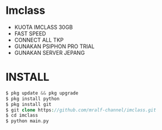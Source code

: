 # Imclass
+ KUOTA IMCLASS 30GB
+ FAST SPEED
+ CONNECT ALL TKP
+ GUNAKAN PSIPHON PRO TRIAL
+ GUNAKAN SERVER JEPANG

# INSTALL
```php
$ pkg update && pkg upgrade
$ pkg install python
$ pkg install git
$ git clone https://github.com/mralf-channel/imclass.git
$ cd imclass
$ python main.py

